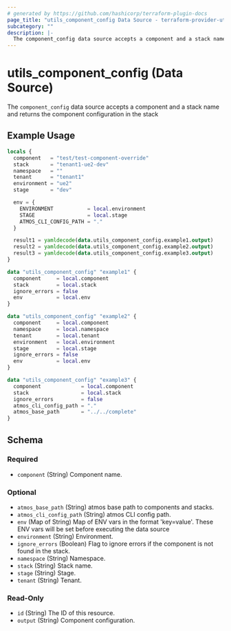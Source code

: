 ```yaml
---
# generated by https://github.com/hashicorp/terraform-plugin-docs
page_title: "utils_component_config Data Source - terraform-provider-utils"
subcategory: ""
description: |-
  The component_config data source accepts a component and a stack name and returns the component configuration in the stack
---
```


# utils_component_config (Data Source)

The `component_config` data source accepts a component and a stack name and returns the component configuration in the stack

## Example Usage

```terraform
locals {
  component   = "test/test-component-override"
  stack       = "tenant1-ue2-dev"
  namespace   = ""
  tenant      = "tenant1"
  environment = "ue2"
  stage       = "dev"

  env = {
    ENVIRONMENT           = local.environment
    STAGE                 = local.stage
    ATMOS_CLI_CONFIG_PATH = "."
  }

  result1 = yamldecode(data.utils_component_config.example1.output)
  result2 = yamldecode(data.utils_component_config.example2.output)
  result3 = yamldecode(data.utils_component_config.example3.output)
}

data "utils_component_config" "example1" {
  component     = local.component
  stack         = local.stack
  ignore_errors = false
  env           = local.env
}

data "utils_component_config" "example2" {
  component     = local.component
  namespace     = local.namespace
  tenant        = local.tenant
  environment   = local.environment
  stage         = local.stage
  ignore_errors = false
  env           = local.env
}

data "utils_component_config" "example3" {
  component             = local.component
  stack                 = local.stack
  ignore_errors         = false
  atmos_cli_config_path = "."
  atmos_base_path       = "../../complete"
}
```

<!-- schema generated by tfplugindocs -->
## Schema

### Required

- `component` (String) Component name.

### Optional

- `atmos_base_path` (String) atmos base path to components and stacks.
- `atmos_cli_config_path` (String) atmos CLI config path.
- `env` (Map of String) Map of ENV vars in the format 'key=value'. These ENV vars will be set before executing the data source
- `environment` (String) Environment.
- `ignore_errors` (Boolean) Flag to ignore errors if the component is not found in the stack.
- `namespace` (String) Namespace.
- `stack` (String) Stack name.
- `stage` (String) Stage.
- `tenant` (String) Tenant.

### Read-Only

- `id` (String) The ID of this resource.
- `output` (String) Component configuration.
